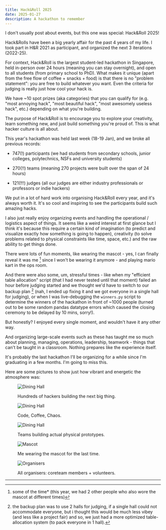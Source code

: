 ```yaml
---
title: Hack&Roll 2025
date: 2025-01-27
description: A hackathon to remember
---
```

I don't usually post about events, but this one was special: Hack&Roll 2025!

Hack&Rolls have been a big yearly affair for the past 4 years of my life. I took part in H&R 2021 as participant, and organized the next 3 iterations (2022-25).

For context, Hack&Roll is the largest student-led hackathon in Singapore, held in-person over 24 hours (meaning you can stay overnight), and open to all students (from primary school to PhD). What makes it unique (apart from the free flow of coffee + snacks + food) is that there is no "problem statement": you are free to build whatever you want. Even the criteria for judging is really just how cool your hack is.

We have ~10 spot prizes (aka categories) that you can qualify for (e.g. "most annoying hack", "most beautiful hack", "most awesomely useless hack", etc.) depending on what you're building.

The purpose of Hack&Roll is to encourage you to explore your creativity, learn something new, and just build something you're proud of. This is what hacker culture is all about.

This year's hackathon was held last week (18-19 Jan), and we broke all previous records:

- 747(!) participants (we had students from secondary schools, junior colleges, polytechnics, NSFs and university students)

- 270(!!) teams (meaning 270 projects were built over the span of 24 hours)

- 121(!!!) judges (all our judges are either industry professionals or professors or indie hackers)

We put in a lot of hard work into organising Hack&Roll every year, and it's always worth it. It's so cool and inspiring to see the participants build such amazing hacks.

I also just really enjoy organizing events and handling the operational / logistics aspect of things. It seems like a weird interest at first glance but I think it's because this require a certain kind of imagination (to predict and visualize exactly how something is going to happen), creativity (to solve problems related to physical constraints like time, space, etc.) and the raw ability to get things done.

There were lots of fun moments, like wearing the mascot - yes, I can finally reveal it was me [^1] since I won't be wearing it anymore - and playing mario kart in the ops room.

And there were also some, um, stressful times - like when my "efficient table allocation" script (that I had never tested until that moment) failed an hour before judging started and we thought we'd have to switch to our backup plan [^2] (nah, I ended up fixing it and we got everyone in a single hall for judging), or when I was live-debugging the `winners.py` script to determine the winners of the hackathon in front of ~1000 people (turned out to be some random pandas datatype errors which caused the closing ceremony to be delayed by 10 mins, sorry!).

But honestly? I enjoyed every single moment, and wouldn't have it any other way.

And organizing large-scale events such as these has taught me so much about planning, managing, operations, leadership, teamwork - things that can't be taught in a classroom. Nothing prepares like the experience itself.

It's probably the last hackathon I'll be organizing for a while since I'm graduating in a few months. I'm going to miss this.

Here are some pictures to show just how vibrant and energetic the atmosphere was:

<figure>

![Dining Hall](/images/blog/hnr25/dh.jpg)

<figcaption>Hundreds of hackers building the next big thing.</figcaption>

</figure>

<figure>

![Dining Hall](/images/blog/hnr25/coffee.jpg)

<figcaption>Code, Coffee, Chaos.</figcaption>

</figure>

<figure>

![Dining Hall](/images/blog/hnr25/dh-2.jpg)

<figcaption>Teams building actual physical prototypes.</figcaption>

</figure>

<figure>

![Mascot](/images/blog/hnr25/mascot.jpg)

<figcaption>Me wearing the mascot for the last time.</figcaption>

</figure>

<figure>

![Organisers](/images/blog/hnr25/organisers.jpg)

<figcaption>All organisers: coreteam members + volunteers.</figcaption>

</figure>

---

[^1]: some of the time* (this year, we had 2 other people who also wore the mascot at different times)

[^2]: the backup plan was to use 2 halls for judging, if a single hall could not accommodate everyone, but i thought this would be much less vibey (and less like a project fair) and so, we just had a more optimized table-allocation system (to pack everyone in 1 hall).
